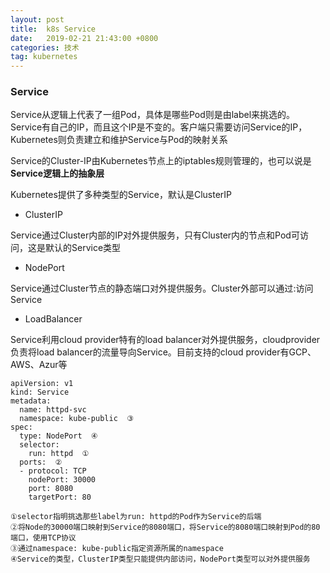 ```yaml
---
layout: post
title:  k8s Service
date:   2019-02-21 21:43:00 +0800
categories: 技术
tag: kubernetes
---
```


### Service

Service从逻辑上代表了一组Pod，具体是哪些Pod则是由label来挑选的。Service有自己的IP，而且这个IP是不变的。客户端只需要访问Service的IP，Kubernetes则负责建立和维护Service与Pod的映射关系

Service的Cluster-IP由Kubernetes节点上的iptables规则管理的，也可以说是**Service逻辑上的抽象层**

Kubernetes提供了多种类型的Service，默认是ClusterIP

- ClusterIP

Service通过Cluster内部的IP对外提供服务，只有Cluster内的节点和Pod可访问，这是默认的Service类型

- NodePort

Service通过Cluster节点的静态端口对外提供服务。Cluster外部可以通过<NodeIP>:<NodePort>访问Service

- LoadBalancer

Service利用cloud  provider特有的load  balancer对外提供服务，cloudprovider负责将load balancer的流量导向Service。目前支持的cloud provider有GCP、AWS、Azur等

```
apiVersion: v1  
kind: Service
metadata:
  name: httpd-svc
  namespace: kube-public  ③
spec:
  type: NodePort  ④
  selector:
    run: httpd  ①
  ports:  ②
  - protocol: TCP  
    nodePort: 30000  
    port: 8080
    targetPort: 80

①selector指明挑选那些label为run: httpd的Pod作为Service的后端
②将Node的30000端口映射到Service的8080端口，将Service的8080端口映射到Pod的80端口，使用TCP协议
③通过namespace: kube-public指定资源所属的namespace
④Service的类型，ClusterIP类型只能提供内部访问，NodePort类型可以对外提供服务
```